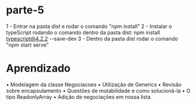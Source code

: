 # parte-5

1 - Entrar na pasta dist e rodar o comando "npm install"
2 - Instalar o typeScript rodando o comando dentro da pasta dist: npm install typescript@4.2.2 --save-dev
3 - Dentro da pasta dist rodar o comando "npm start serve"

# Aprendizado

• Modelagem da classe Negociacoes
• Utilização de Generics
• Revisão sobre encapsulamento
• Questões de mutabilidade e como solucioná-la
• O tipo ReadonlyArray
• Adição de negociações em nossa lista